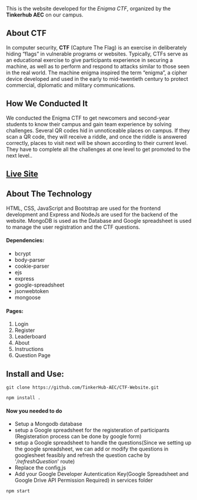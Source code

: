 This is the website developed for the _Enigma CTF_, organized by the **Tinkerhub AEC** on our campus.

## About CTF

In computer security, **CTF** (Capture The Flag) is an exercise in deliberately hiding “flags” in vulnerable programs or websites. Typically, CTFs serve as an educational exercise to give participants experience in securing a machine, as well as to perform and respond to attacks similar to those seen in the real world. The machine enigma inspired the term “enigma”, a cipher device developed and used in the early to mid-twentieth century to protect commercial, diplomatic and military communications.

## How We Conducted It

We conducted the Enigma CTF to get newcomers and second-year students to know their campus and gain team experience by solving challenges. Several QR codes hid in unnoticeable places on campus. If they scan a QR code, they will receive a riddle, and once the riddle is answered correctly, places to visit next will be shown according to their current level. They have to complete all the challenges at one level to get promoted to the next level..

## [Live Site](https://enigmaaec.live)

## About The Technology

HTML, CSS, JavaScript and Bootstrap are used for the frontend development and Express and NodeJs are used for the backend of the website. MongoDB is used as the Database and Google spreadsheet is used to manage the user registration and the CTF questions.

#### Dependencies:

- bcrypt
- body-parser
- cookie-parser
- ejs
- express
- google-spreadsheet
- jsonwebtoken
- mongoose

#### Pages:

1.  Login
2.  Register
3.  Leaderboard
4.  About
5.  Instructions
6.  Question Page

## Install and Use:

```
git clone https://github.com/TinkerHub-AEC/CTF-Website.git
```

```
npm install .
```

#### Now you needed to do

- Setup a Mongodb database
- setup a Google spreadsheet for the registeration of participants (Registeration process can be done by google form)
- setup a Google spreadsheet to handle the questions(Since we setting up the google spreadsheet, we can add or modify the questions in googlesheet feasibly and refresh the question cache by '_/refreshQuestion_' route)
- Replace the config,js
- Add your Google Developer Autentication Key(Google Spreadsheet and Google Drive API Permission Required) in services folder

```
npm start
```
